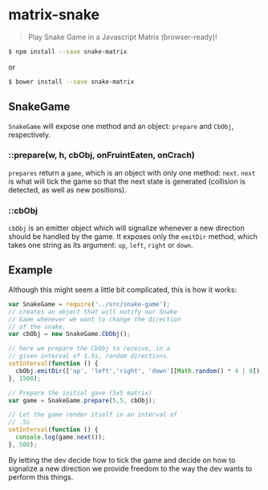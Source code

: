 # matrix-snake

> Play Snake Game in a Javascript Matrix (browser-ready)!

```sh
$ npm install --save snake-matrix
```

or

```sh
$ bower install --save snake-matrix
```

## SnakeGame

`SnakeGame` will expose one method and an object: `prepare` and `CbObj`, respectively.

### ::prepare(w, h, cbObj, onFruintEaten, onCrach)

`prepares` return a `game`, which is an object with only one method: `next`. `next` is what will tick the game so that the next state is generated (collision is detected, as well as new positions).

### ::cbObj

`cbObj` is an emitter object which will signalize whenever a new direction should be handled by the game. It exposes only the `emitDir` method, which takes one string as its argument: `up`, `left`, `right` or `down`.

## Example

Although this might seem a little bit complicated, this is how it works:

```javascript
var SnakeGame = require('../src/snake-game');
// creates an object that will notify our Snake
// Game whenever we want to change the direction
// of the snake.
var cbObj = new SnakeGame.CbObj();

// here we prepare the CbObj to receive, in a
// given interval of 1.5s, random directions.
setInterval(function () {
  cbObj.emitDir(['up', 'left','right', 'down'][Math.random() * 4 | 0]);
}, 1500);

// Prepare the initial gave (5x5 matrix)
var game = SnakeGame.prepare(5,5, cbObj);

// Let the game render itself in an interval of
// .5s
setInterval(function () {
  console.log(game.next());
}, 500);
```

By letting the dev decide how to tick the game and decide on how to signalize a new direction we provide freedom to the way the dev wants to perform this things.

